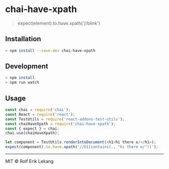 # chai-have-xpath
> expect(element).to.have.xpath('//blink')

## Installation
```bash
> npm install --save-dev chai-have-xpath
```

## Development
```bash
> npm install
> npm run watch
```

## Usage

```javascript
const chai = require('chai');
const React = require('react');
const TestUtils = require('react-addons-test-utils');
const chaiHaveXpath = require('chai-have-xpath');
const { expect } = chai;
chai.use(chaiHaveXpath);

let component = TestUtils.renderIntoDocument(<h1>hi there o/</h1>);
expect(component).to.have.xpath('//h1[contains(., "hi there o/")]');
```

----------------------

MIT © Rolf Erik Lekang
